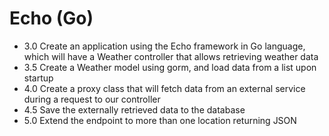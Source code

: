 # Echo (Go)

- 3.0 Create an application using the Echo framework in Go language, which will have a Weather controller that allows retrieving weather data
- 3.5 Create a Weather model using gorm, and load data from a list upon startup
- 4.0 Create a proxy class that will fetch data from an external service during a request to our controller
- 4.5 Save the externally retrieved data to the database
- 5.0 Extend the endpoint to more than one location returning JSON